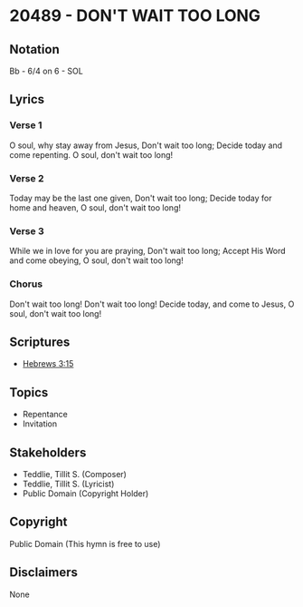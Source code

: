 # 20489 - DON'T WAIT TOO LONG

## Notation

Bb - 6/4 on 6 - SOL

## Lyrics

### Verse 1

O soul, why stay away from Jesus, Don't wait too long; Decide today and come repenting. O soul, don't wait too long!

### Verse 2

Today may be the last one given, Don't wait too long; Decide today for home and heaven, O soul, don't wait too long!

### Verse 3

While we in love for you are praying, Don't wait too long; Accept His Word and come obeying, O soul, don't wait too long!

### Chorus

Don't wait too long! Don't wait too long! Decide today, and come to Jesus, O soul, don't wait too long!


## Scriptures

- [Hebrews 3:15](https://www.biblegateway.com/passage/?search=Hebrews%203%3A15)

## Topics

- Repentance
- Invitation

## Stakeholders

- Teddlie, Tillit S. (Composer)
- Teddlie, Tillit S. (Lyricist)
- Public Domain (Copyright Holder)

## Copyright

Public Domain
(This hymn is free to use)

## Disclaimers

None

